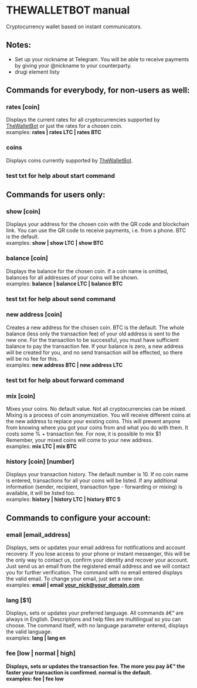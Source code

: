 # THEWALLETBOT manual
Cryptocurrency wallet based on instant communicators.
## Notes:
* Set up your nickname at Telegram. You will be able to receive payments by giving your @nickname  to your counterparty.
* drugi element listy
## Commands for everybody, for non-users as well:
### <strong>rates [coin]</strong>  
Displays the current rates for all cryptocurrencies supported by <a href="http://thewalletbot.com/">TheWalletBot</a> or just the rates for a chosen coin.  
examples: <strong>rates | rates LTC | rates BTC</strong>

### <strong>coins</strong>  
Displays coins currently supported by <a href="http://thewalletbot.com/">TheWalletBot</a>.

### test txt for help about start command

## Commands for users only:
### <strong>show [coin]</strong>  
Displays your address for the chosen coin with the QR code and blockchain link. You can use the QR code to receive payments, i.e. from a phone. BTC is the default.  
examples: <strong>show | show LTC | show BTC</strong>
### <strong>balance [coin]</strong>  
Displays the balance for the chosen coin. If a coin name is omitted, balances for all addresses of your coins will be shown.  
examples: <strong>balance | balance LTC | balance BTC</strong>
### test txt for help about send command

### <strong>new address [coin]</strong>  
Creates a new address for the chosen coin. BTC is the default. The whole balance (less only the transaction fee) of your old address is sent to the new one. For the transaction to be successful, you must have sufficient balance to pay the transaction fee. If your balance is zero, a new address will be created for you, and no send transaction will be effected, so there will be no fee for this.  
examples: <strong>new address BTC | new address LTC</strong>

### test txt for help about forward command

### <strong>mix [coin]</strong>  
Mixes your coins. No default value. Not all cryptocurrencies can be mixed. Mixing is a process of coin anonymization. You will receive different coins at the new address to replace your existing coins. This will prevent anyone from knowing where you got your coins from and what you do with them. It costs some % + transaction fee. For now, it is possible to mix $1  
Remember, your mixed coins will come to your new address.  
examples: <strong>mix LTC | mix BTC</strong>

### <strong>history [coin] [number]</strong>  
Displays your transaction history. The default number is 10. If no coin name is entered, transactions for all your coins will be listed. If any additional information (sender, recipient, transaction type - forwarding or mixing) is available, it will be listed too.  
examples: <strong>history | history LTC | history BTC 5</strong>

## Commands to configure your account:

### <strong>email [email_address]</strong>  
Displays, sets or updates your email address for notifications and account recovery. If you lose access to your phone or instant messenger, this will be the only way to contact us, confirm your identity and recover your account. Just send us an email from the registered email address and we will contact you for further verification. The command with no email entered displays the valid email. To change your email, just set a new one.  
examples: <strong>email | email your_nick@your_domain.com</strong>

### <strong>lang [$1]</strong>  
Displays, sets or updates your preferred language. All commands â€“ are always in English. Descriptions and help files are multilingual so you can choose. The command itself, with no language parameter entered, displays the valid language.  
examples: <strong>lang | lang en<strong> 

### <strong>fee [low | normal | high]</strong>  
Displays, sets or updates the transaction fee. The more you pay â€“ the faster your transaction is confirmed. **normal** is the default.  
examples: <strong>fee | fee low</strong>

